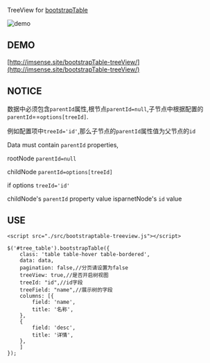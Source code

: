 TreeView for [bootstrapTable](https://github.com/wenzhixin/bootstrap-table)


![demo](https://raw.githubusercontent.com/lslvxy/bootstrapTable-treeView/master/assets/demo.png)

## DEMO

[http://imsense.site/bootstrapTable-treeView/](http://imsense.site/bootstrapTable-treeView/)

## NOTICE

数据中必须包含`parentId`属性,根节点`parentId=null`,子节点中根据配置的`parentId`==`options[treeId]`.

例如配置项中`treeId='id'`,那么子节点的`parentId`属性值为父节点的`id`

Data must contain `parentId` properties,

rootNode `parentId=null`

childNode `parentId=options[treeId]`

if options `treeId='id'`

childNode's `parentId` property value isparnetNode's `id` value


## USE

```
<script src="./src/bootstraptable-treeview.js"></script>
  
$('#tree_table').bootstrapTable({
    class: 'table table-hover table-bordered',
    data: data,
    pagination: false,//分页请设置为false
    treeView: true,//是否开启树视图
    treeId: "id",//id字段
    treeField: "name",//展示树的字段
    columns: [{
        field: 'name',
        title: '名称',
    },
    {
        field: 'desc',
        title: '详情',
    },
    ]
});
```
